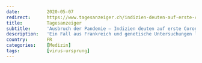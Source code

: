```yaml
---
date:          2020-05-07
redirect:      https://www.tagesanzeiger.ch/indizien-deuten-auf-erste-corona-faelle-im-herbst-hin-276421860802
title:         Tagesanzeiger
subtitle:      'Ausbruch der Pandemie – Indizien deuten auf erste Corona-Fälle im Herbst hin'
description:   'Ein Fall aus Frankreich und genetische Untersuchungen legen nahe, dass die Verbreitung des Virus früher als bisher vermutet begonnen hat.'
country:       FR
categories:    [Medizin]
tags:          [virus-ursprung]
---
```

